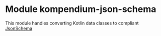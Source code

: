 # Module kompendium-json-schema

This module handles converting Kotlin data classes to compliant [JsonSchema](https://json-schema.org)
